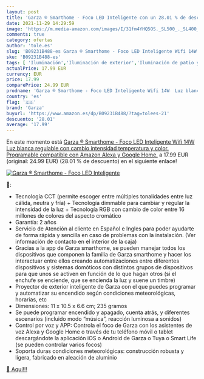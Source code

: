 ```yaml
---
layout: post
title: 'Garza ® Smarthome - Foco LED Inteligente con un 28.01 % de descuento'
date: 2021-11-29 14:29:59
image: 'https://m.media-amazon.com/images/I/31fm4YHQ5OS._SL500_._SL400_.jpg'
comments: true
category: ofertas
author: 'tole.es'
slug: 'B09231B488-es Garza ® Smarthome - Foco LED Inteligente Wifi 14W Luz...'
sku: 'B09231B488-es'
tags: [ 'Iluminación','Iluminación de exterior','Iluminación de patio y terraza','alexa','garza','google','home', ]
actualPrice: 17.99 EUR
currency: EUR
price: 17.99
comparePrice: 24.99 EUR
prodname: 'Garza ® Smarthome - Foco LED Inteligente Wifi 14W  Luz blanca regulable con cambio intensidad  temperatura y color. Programable  compatible con Amazon Alexa y Google Home.'
country: 'es'
flag: '🇪🇸'
brand: 'Garza'
buyurl: 'https://www.amazon.es/dp/B09231B488/?tag=tolees-21'
descuento: '28.01'
average: '17.99'
---
```


En este momento está [Garza ® Smarthome - Foco LED Inteligente Wifi 14W  Luz blanca regulable con cambio intensidad  temperatura y color. Programable  compatible con Amazon Alexa y Google Home.](https://www.amazon.es/dp/B09231B488/?tag=tolees-21) a 17.99 EUR (original: 24.99 EUR) (28.01 %  de descuento) en el siguiente enlace!

[![Garza ® Smarthome - Foco LED Inteligente](https://m.media-amazon.com/images/I/31fm4YHQ5OS._SL500_._SL400_.jpg)](https://www.amazon.es/dp/B09231B488/?tag=tolees-21)

🔎:

- Tecnología CCT (permite escoger entre múltiples tonalidades entre luz cálida, neutra y fría) + Tecnología dimmable para cambiar y regular la intensidad de la luz + Tecnología RGB con cambio de color entre 16 millones de colores del aspecto cromático
- Garantía: 2 años
- Servicio de Atención al cliente en Español e Ingles para poder ayudarte de forma rápida y sencilla en caso de problemas con la instalación. (Ver información de contacto en el interior de la caja)
- Gracias a la app de Garza smarthome, se pueden manejar todos los dispositivos que componen la familia de Garza smarthome y hacer los interactuar entre ellos creando automatizaciones entre diferentes dispositivos y sistemas domóticos con distintos grupos de dispositivos para que unos se activen en función de lo que hagan otros (si el enchufe se enciende, que se encienda la luz y suene un timbre)
- Proyector de exterior inteligente de Garza con el que puedes programar y automatizar su encendido según condiciones meteorológicas, horarias, etc
- Dimensiones: 11 x 10.5 x 6.6 cm; 235 gramos
- Se puede programar encendido y apagado, cuenta atrás, y diferentes escenarios (incluido modo “música”, reacción luminosa a sonidos)
- Control por voz y APP: Controla el foco de Garza con los asistentes de voz Alexa y Google Home o través de tu teléfono móvil o tablet descargándote la aplicación iOS o Android de Garza o Tuya o Smart Life (se pueden controlar varios focos)
- Soporta duras condiciones meteorológicas: construcción robusta y ligera, fabricado en aleación de aluminio

[🛒 Aquí!!!](https://www.amazon.es/dp/B09231B488/?tag=tolees-21)
